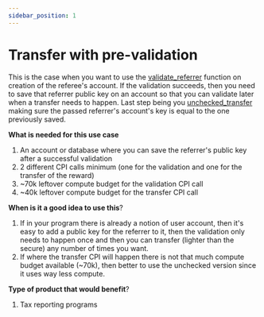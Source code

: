 ```yaml
---
sidebar_position: 1
---
```



# Transfer with pre-validation 

This is the case when you want to use the [validate_referrer](../functions/validate) function on creation of the referee's account. If the validation succeeds, then you need to save that referrer public key on an account so that you can validate later when a transfer needs to happen. Last step being you [unchecked_transfer](../functions/transfer) making sure the passed referrer's account's key is equal to the one previously saved.

**What is needed for this use case**

1. An account or database where you can save the referrer's public key after a successful validation
2. 2 different CPI calls minimum (one for the validation and one for the transfer of the reward)
3. ~70k leftover compute budget for the validation CPI call
4. ~40k leftover compute budget for the transfer CPI call

**When is it a good idea to use this**?

1. If in your program there is already a notion of user account, then it's easy to add a public key for the referrer to it, then the validation only needs to happen once and then you can transfer (lighter than the secure) any number of times you want.
2. If where the transfer CPI will happen there is not that much compute budget available (~70k), then better to use the unchecked version since it uses way less compute.

**Type of product that would benefit**?

1. Tax reporting programs